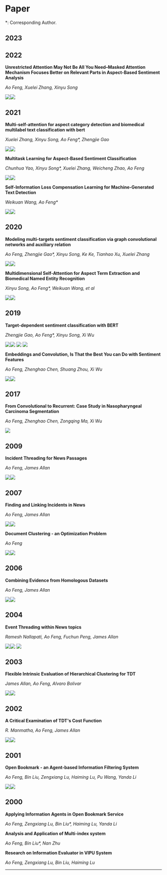 # Paper

\*: Corresponding Author.

## 2023

## 2022

**Unrestricted Attention May Not Be All You Need–Masked Attention Mechanism Focuses Better on Relevant Parts in Aspect-Based Sentiment Analysis**

_Ao Feng, Xuelei Zhang, Xinyu Song_
<div style='display: flex'>
    <a href="https://ieeexplore.ieee.org/abstract/document/9676694"><img src="https://img.shields.io/badge/Journal-IEEE Access-brightgreen" /></a> 
    <a href="https://ieeexplore.ieee.org/abstract/document/9676694"><img src="https://img.shields.io/badge/3区-ff69b4" /></a>
</div>






## 2021

**Multi-self-attention for aspect category detection and biomedical multilabel text classification with bert**

_Xuelei Zhang, Xinyu Song, Ao Feng\*, Zhengjie Gao_

<div style='display: flex'>
    <a href="https://www.hindawi.com/journals/mpe/2021/6658520/"><img src="https://img.shields.io/badge/Journal-Mathematical Problems in Engineering-brightgreen" /></a> 
    <a href="https://www.hindawi.com/journals/mpe/2021/6658520/"><img src="https://img.shields.io/badge/4区-ff69b4" /></a>
</div>


**Multitask Learning for Aspect-Based Sentiment Classification**

_Chunhua Yao, Xinyu Song\*, Xuelei Zhang, Weicheng Zhao, Ao Feng_

<div style='display: flex'>
    <a href="https://www.hindawi.com/journals/sp/2021/2055555/"><img src="https://img.shields.io/badge/Journal-Scientific Programming-brightgreen" /></a> 
    <a href="https://www.hindawi.com/journals/sp/2021/2055555/"><img src="https://img.shields.io/badge/4区-ff69b4" /></a>
</div>


**Self-Information Loss Compensation Learning for Machine-Generated Text Detection**

_Weikuan Wang, Ao Feng\*_

<div style='display: flex'>
    <a href="https://www.hindawi.com/journals/mpe/2021/6669468/"><img src="https://img.shields.io/badge/Journal-Mathematical Problems in Engineering-brightgreen" /></a> 
    <a href="https://www.hindawi.com/journals/mpe/2021/6669468/"><img src="https://img.shields.io/badge/4区-ff69b4" /></a>
</div>




## 2020

**Modeling multi-targets sentiment classification via graph convolutional networks and auxiliary relation**

_Ao Feng, Zhengjie Gao\*, Xinyu Song, Ke Ke, Tianhao Xu, Xuelei Zhang_

<div style='display: flex'>
    <a href="https://digitalcommons.cwu.edu/cotsfac/382/"><img src="https://img.shields.io/badge/Journal-CMC Computers, Materials & Continua-brightgreen" /></a> 
    <a href="https://digitalcommons.cwu.edu/cotsfac/382/"><img src="https://img.shields.io/badge/4区-ff69b4" /></a>
</div>


**Multidimensional Self-Attention for Aspect Term Extraction and Biomedical Named Entity Recognition**

_Xinyu Song, Ao Feng\*, Weikuan Wang, et al_

<div style='display: flex'>
    <a href="https://www.hindawi.com/journals/mpe/2020/8604513/"><img src="https://img.shields.io/badge/Journal-Mathematical Problems in Engineering-brightgreen" /></a> 
    <a href="https://www.hindawi.com/journals/mpe/2020/8604513/"><img src="https://img.shields.io/badge/4区-ff69b4" /></a>
</div>






## 2019

**Target-dependent sentiment classification with BERT**

_Zhengjie Gao, Ao Feng\*, Xinyu Song, Xi Wu_

<div style='display: flex'>
    <a href="https://ieeexplore.ieee.org/abstract/document/8864964/"><img src="https://img.shields.io/badge/Journal-IEEE Access-brightgreen" /></a> 
    <a href="https://ieeexplore.ieee.org/abstract/document/8864964/"><img src="https://img.shields.io/badge/3区-ff69b4" /></a>
    &nbsp;<a href='https://github.com/gaozhengjie/TD-BERT'><img src="https://img.shields.io/badge/Code-GitHub-red" /></a>
    &nbsp;<a style="pointer-events:none;"><img src="https://img.shields.io/badge/Cited times in Google Scholar-330-4e71f2" /></a>
</div>


**Embeddings and Convolution, Is That the Best You can Do with Sentiment Features**

_Ao Feng, Zhenghao Chen, Shuang Zhou, Xi Wu_

<div style='display: flex'>
    <a href="https://ieeexplore.ieee.org/abstract/document/8852160"><img src="https://img.shields.io/badge/Conference-IJCNN-brightgreen" /></a>
    <a href="https://ieeexplore.ieee.org/abstract/document/8852160"><img src="https://img.shields.io/badge/CCF C-ff69b4" /></a>  
</div>




## 2017

**From Convolutional to Recurrent: Case Study in Nasopharyngeal Carcinoma Segmentation**

_Ao Feng, Zhenghao Chen, Zongqing Ma, Xi Wu_

<div style='display: flex'>
    <a href="https://ieeexplore.ieee.org/abstract/document/8253187"><img src="https://img.shields.io/badge/Conference-Proceedings of FADS-brightgreen" /></a> 
</div>



## 2009

**Incident Threading for News Passages**

_Ao Feng, James Allan_

<div style='display: flex'>
    <a href="https://dl.acm.org/doi/abs/10.1145/1645953.1646118"><img src="https://img.shields.io/badge/Conference-CIKM-brightgreen" /></a>
    <a href="https://dl.acm.org/doi/abs/10.1145/1645953.1646118"><img src="https://img.shields.io/badge/CCF B-ff69b4" /></a>  
</div>




## 2007

**Finding and Linking Incidents in News**

_Ao Feng, James Allan_

<div style='display: flex'>
    <a href="https://dl.acm.org/doi/abs/10.1145/1321440.1321554"><img src="https://img.shields.io/badge/Conference-CIKM-brightgreen" /></a>
    <a href="https://dl.acm.org/doi/abs/10.1145/1321440.1321554"><img src="https://img.shields.io/badge/CCF B-ff69b4" /></a> 
</div>


**Document Clustering - an Optimization Problem**

_Ao Feng_

<div style='display: flex'>
    <a href="https://dl.acm.org/doi/abs/10.1145/1277741.1277925"><img src="https://img.shields.io/badge/Conference-SIGIR-brightgreen" /></a> 
    <a href="https://dl.acm.org/doi/abs/10.1145/1277741.1277925"><img src="https://img.shields.io/badge/CCF A-ff69b4" /></a>
</div>

## 2006

**Combining Evidence from Homologous Datasets**

_Ao Feng, James Allan_

<div style='display: flex'>
    <a href="https://www.researchgate.net/publication/235021592_Combining_Evidence_from_Homologous_Datasets"><img src="https://img.shields.io/badge/Conference-SIGIR-brightgreen" /></a> 
    <a href="https://www.researchgate.net/publication/235021592_Combining_Evidence_from_Homologous_Datasets"><img src="https://img.shields.io/badge/CCF A-ff69b4" /></a> 
</div>

## 2004

**Event Threading within News topics**

_Ramesh Nallapati, Ao Feng, Fuchun Peng, James Allan_

<div style='display: flex'>
    <a href="https://dl.acm.org/doi/abs/10.1145/1031171.1031258"><img src="https://img.shields.io/badge/Conference-CIKM-brightgreen" /></a> 
    <a href="https://dl.acm.org/doi/abs/10.1145/1031171.1031258"><img src="https://img.shields.io/badge/CCF B-ff69b4" /></a> 
    &nbsp;<a style="pointer-events:none;"><img src="https://img.shields.io/badge/Cited times in Google Scholar-341-4e71f2" /></a>
</div>

## 2003

**Flexible Intrinsic Evaluation of Hierarchical Clustering for TDT**

_James Allan, Ao Feng, Alvaro Bolivar_

<div style='display: flex'>
    <a href="https://dl.acm.org/doi/abs/10.1145/956863.956914"><img src="https://img.shields.io/badge/Conference-CIKM-brightgreen" /></a> 
    <a href="https://dl.acm.org/doi/abs/10.1145/956863.956914"><img src="https://img.shields.io/badge/CCF B-ff69b4" /></a>
</div>


## 2002

**A Critical Examination of TDT's Cost Function**

_R. Manmatha, Ao Feng, James Allan_

<div style='display: flex'>
    <a href="https://ciir.cs.umass.edu/pubfiles/ir-262.pdf"><img src="https://img.shields.io/badge/Conference-SIGIR-brightgreen" /></a> 
    <a href="https://ciir.cs.umass.edu/pubfiles/ir-262.pdf"><img src="https://img.shields.io/badge/CCF A-ff69b4" /></a> 
</div>


## 2001

**Open Bookmark - an Agent-based Information Filtering System**

_Ao Feng, Bin Liu, Zengxiang Lu, Haiming Lu, Pu Wang, Yanda Li_

<div style='display: flex'>
    <a href="https://kns.cnki.net/kcms2/article/abstract?v=3uoqIhG8C44YLTlOAiTRKgchrJ08w1e7AZ-xq6cidhcazs7v1BoxHebjc722YKca3tHEBxshg0OGcfZOuwMDW_bK7XKmxVbF&uniplatform=NZKPT"><img src="https://img.shields.io/badge/Journal-清华大学学报-brightgreen" /></a> 
    <a href="https://kns.cnki.net/kcms2/article/abstract?v=3uoqIhG8C44YLTlOAiTRKgchrJ08w1e7AZ-xq6cidhcazs7v1BoxHebjc722YKca3tHEBxshg0OGcfZOuwMDW_bK7XKmxVbF&uniplatform=NZKPT"><img src="https://img.shields.io/badge/北大核心-ff69b4" /></a> 
</div>


## 2000

**Applying Information Agents in Open Bookmark Service**

_Ao Feng, Zengxiang Lu, Bin Liu\*, Haiming Lu, Yanda Li_




**Analysis and Application of Multi-index system**

_Ao Feng, Bin Liu\*, Nan Zhu_




**Research on Information Evaluator in VIPU System**

_Ao Feng, Zengxiang Lu, Bin Liu, Haiming Lu_



---

